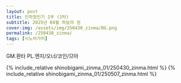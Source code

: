 ```yaml
---
layout: post
title: 인마정인기 1부 (1탁)
subtitle: 2025년 04월 하늘의 권
cover-img: /assets/img/250430_zinma/BG.png
permalink: /250430_zinma/
tags: [시노비가미]
---
```


GM.환타 PL.엔지/오너/코인/므아 

{% include_relative shinobigami_zinma_01/250430_zinma.html %}
{% include_relative shinobigami_zinma_01/250507_zinma.html %}

